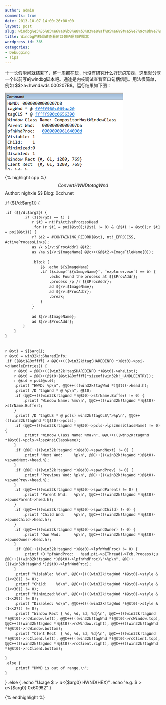```yaml
---
author: admin
comments: true
date: 2013-10-07 14:00:26+00:00
layout: post
slug: windbg%e5%86%85%e6%a0%b8%e8%b0%83%e8%af%95%e6%9f%a5%e7%9c%8b%e7%aa%97%e5%8f%a3%e5%8f%a5%e6%9f%84%e4%bf%a1%e6%81%af%e7%9a%84%e8%84%9a%e6%9c%ac
title: Windbg内核调试查看窗口句柄信息的脚本
wordpress_id: 363
categories:
- Debugging
- Tips
---
```


十一长假瞬间就结束了，整一周都在玩，也没有研究什么好玩的东西，这里就分享一个以前写的windbg脚本吧。通途是内核调试查看窗口句柄信息。用法很简单，例如 $$>a<hwnd.wds 000207B8。运行结果如下图：

[![20131007195716](/uploads/2013/10/20131007195716.png)](/uploads/2013/10/20131007195716.png)


{% highlight cpp %}
$$ Convert HWND to tagWnd
$$ Author: nighxie 
$$ Blog: 0cch.net

.if (${/d:$arg1}) {

    .if (${/d:$arg2}) {
            .if (${$arg2} == 1) {
                r $t0 = nt!PsActiveProcessHead
                .for (r $t1 = poi(@$t0);(@$t1 != 0) & (@$t1 != @$t0);r $t1 = poi(@$t1)) {
                r? $t2 = #CONTAINING_RECORD(@$t1, nt!_EPROCESS, ActiveProcessLinks);
                as /x ${/v:$ProcAddr} @$t2;
                as /ma ${/v:$ImageName} @@c++(&@$t2->ImageFileName[0]);

                .block {
                    $$ .echo ${$ImageName}
                    .if ($sicmp("${$ImageName}", "explorer.exe") == 0) {
                        .echo Found the process at ${$ProcAddr};
                        .process /p /r ${$ProcAddr};
                        ad ${/v:$ImageName};
                        ad ${/v:$ProcAddr};
                        .break;
                    }
                }

                ad ${/v:$ImageName};
                ad ${/v:$ProcAddr};
            }
        }
    }
    

    r @$t1 = ${$arg1};
    r @$t0 = win32k!gSharedInfo;
    .if ((@$t1&0xffff) < @@C++(((win32k!tagSHAREDINFO *)@$t0)->psi->cHandleEntries)) {
        r @$t0 = @@C++(((win32k!tagSHAREDINFO *)@$t0)->aheList);
        r @$t0 = @@C++(@$t0+(@$t1&0xffff)*sizeof(win32k!_HANDLEENTRY));
        r @$t0 = poi(@$t0);
        .printf "HWND: %p\n", @@C++(((win32k!tagWnd *)@$t0)->head.h);
        .printf /D "tagWnd * @ %p\n", @$t0;
        .if (@@C++(((win32k!tagWnd *)@$t0)->strName.Buffer) != 0) {
            .printf "Window Name: %mu\n", @@C++(((win32k!tagWnd *)@$t0)->strName.Buffer);
        }
        .printf /D "tagCLS * @ pcls) win32k!tagCLS\">%p\n", @@C++(((win32k!tagWnd *)@$t0)->pcls);
        .if (@@C++(((win32k!tagWnd *)@$t0)->pcls->lpszAnsiClassName) != 0) {
            .printf "Window Class Name: %ma\n", @@C++(((win32k!tagWnd *)@$t0)->pcls->lpszAnsiClassName);
        }
        .if (@@C++(((win32k!tagWnd *)@$t0)->spwndNext) != 0) {
            .printf "Next Wnd:     %p\n", @@C++(((win32k!tagWnd *)@$t0)->spwndNext->head.h);
        }
        .if (@@C++(((win32k!tagWnd *)@$t0)->spwndPrev) != 0) {
            .printf "Previous Wnd: %p\n", @@C++(((win32k!tagWnd *)@$t0)->spwndPrev->head.h);
        }
        .if (@@C++(((win32k!tagWnd *)@$t0)->spwndParent) != 0) {
            .printf "Parent Wnd:   %p\n", @@C++(((win32k!tagWnd *)@$t0)->spwndParent->head.h);
        }
        .if (@@C++(((win32k!tagWnd *)@$t0)->spwndChild) != 0) {
            .printf "Child Wnd:    %p\n", @@C++(((win32k!tagWnd *)@$t0)->spwndChild->head.h);
        }
        .if (@@C++(((win32k!tagWnd *)@$t0)->spwndOwner) != 0) {
            .printf "Own Wnd:      %p\n", @@C++(((win32k!tagWnd *)@$t0)->spwndOwner->head.h);
        }
        .if (@@C++(((win32k!tagWnd *)@$t0)->lpfnWndProc) != 0) {
            .printf /D "pfnWndProc:   head.pti->pEThread)->Tcb.Process);u @@C++(((win32k!tagWnd *)@$t0)->lpfnWndProc)\">%p\n", @@C++(((win32k!tagWnd *)@$t0)->lpfnWndProc);
        }
        .printf "Visiable: %d\n", @@C++((((win32k!tagWnd *)@$t0)->style & (1<<28)) != 0);
        .printf "Child:    %d\n", @@C++((((win32k!tagWnd *)@$t0)->style & (1<<30)) != 0);
        .printf "Minimized:%d\n", @@C++((((win32k!tagWnd *)@$t0)->style & (1<<29)) != 0);
        .printf "Disabled: %d\n", @@C++((((win32k!tagWnd *)@$t0)->style & (1<<27)) != 0);
        .printf "Window Rect { %d, %d, %d, %d}\n", @@C++(((win32k!tagWnd *)@$t0)->rcWindow.left), @@C++(((win32k!tagWnd *)@$t0)->rcWindow.top), @@C++(((win32k!tagWnd *)@$t0)->rcWindow.right), @@C++(((win32k!tagWnd *)@$t0)->rcWindow.bottom);
        .printf "Clent Rect  { %d, %d, %d, %d}\n", @@C++(((win32k!tagWnd *)@$t0)->rcClient.left), @@C++(((win32k!tagWnd *)@$t0)->rcClient.top), @@C++(((win32k!tagWnd *)@$t0)->rcClient.right), @@C++(((win32k!tagWnd *)@$t0)->rcClient.bottom);
    
    }
    .else {
        .printf "HWND is out of range.\n";
    }
    
}
.else {
    .echo "Usage $$>a<${$arg0} HWND(HEX)"
    .echo "e.g. $$>a<${$arg0} 0x60962"
}

 {% endhighlight %}
